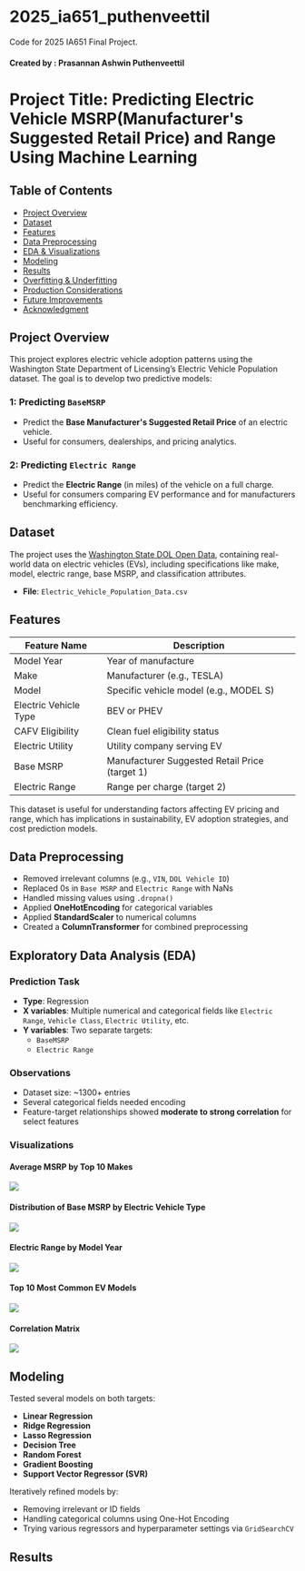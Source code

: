 # 2025_ia651_puthenveettil

Code for 2025 IA651 Final Project.
#### Created by : Prasannan Ashwin Puthenveettil

# Project Title: Predicting Electric Vehicle MSRP(Manufacturer's Suggested Retail Price) and Range Using Machine Learning

## Table of Contents

- [Project Overview](#project-overview)
- [Dataset](#dataset)
- [Features](#features)
- [Data Preprocessing](#data-preprocessing)
- [EDA & Visualizations](#eda--visualizations)
- [Modeling](#modeling)
- [Results](#results)
- [Overfitting & Underfitting](#overfitting--underfitting)
- [Production Considerations](#production-considerations)
- [Future Improvements](#future-improvements)
- [Acknowledgment](#acknowledgment)


## Project Overview
This project explores electric vehicle adoption patterns using the Washington State Department of Licensing’s Electric Vehicle Population dataset. The goal is to develop two predictive models:

### 1: Predicting `BaseMSRP`
- Predict the **Base Manufacturer's Suggested Retail Price** of an electric vehicle.
- Useful for consumers, dealerships, and pricing analytics.

### 2: Predicting `Electric Range`
- Predict the **Electric Range** (in miles) of the vehicle on a full charge.
- Useful for consumers comparing EV performance and for manufacturers benchmarking efficiency.

##  Dataset

The project uses the [Washington State DOL Open Data](https://catalog.data.gov/dataset/electric-vehicle-population-data), containing real-world data on electric vehicles (EVs), including specifications like make, model, electric range, base MSRP, and classification attributes.
- **File**: `Electric_Vehicle_Population_Data.csv`

## Features

| Feature Name | Description |
|--------------|-------------|
| Model Year | Year of manufacture |
| Make | Manufacturer (e.g., TESLA) |
| Model | Specific vehicle model (e.g., MODEL S) |
| Electric Vehicle Type | BEV or PHEV |
| CAFV Eligibility | Clean fuel eligibility status |
| Electric Utility | Utility company serving EV |
| Base MSRP | Manufacturer Suggested Retail Price (target 1) |
| Electric Range | Range per charge (target 2) |

  
This dataset is useful for understanding factors affecting EV pricing and range, which has implications in sustainability, EV adoption strategies, and cost prediction models.

## Data Preprocessing
- Removed irrelevant columns (e.g., `VIN`, `DOL Vehicle ID`)
- Replaced 0s in `Base MSRP` and `Electric Range` with NaNs
- Handled missing values using `.dropna()`
- Applied **OneHotEncoding** for categorical variables
- Applied **StandardScaler** to numerical columns
- Created a **ColumnTransformer** for combined preprocessing

##  Exploratory Data Analysis (EDA)

### Prediction Task
- **Type**: Regression
- **X variables**: Multiple numerical and categorical fields like `Electric Range`, `Vehicle Class`, `Electric Utility`, etc.
- **Y variables**: Two separate targets:
  - `BaseMSRP`
  - `Electric Range`

###  Observations
- Dataset size: ~1300+ entries
- Several categorical fields needed encoding
- Feature-target relationships showed **moderate to strong correlation** for select features

###  Visualizations

#### Average MSRP by Top 10 Makes
![](output_images/output.png)

#### Distribution of Base MSRP by Electric Vehicle Type
![](output_images/output2.png)

#### Electric Range by Model Year
![](output_images/output3.png)

#### Top 10 Most Common EV Models
![](output_images/output4.png)

#### Correlation Matrix
![](output_images/output5.png)

## Modeling
Tested several models on both targets:

- **Linear Regression**
- **Ridge Regression**
- **Lasso Regression**
- **Decision Tree**
- **Random Forest**
- **Gradient Boosting**
- **Support Vector Regressor (SVR)**

Iteratively refined models by:
- Removing irrelevant or ID fields
- Handling categorical columns using One-Hot Encoding
- Trying various regressors and hyperparameter settings via `GridSearchCV`

## Results